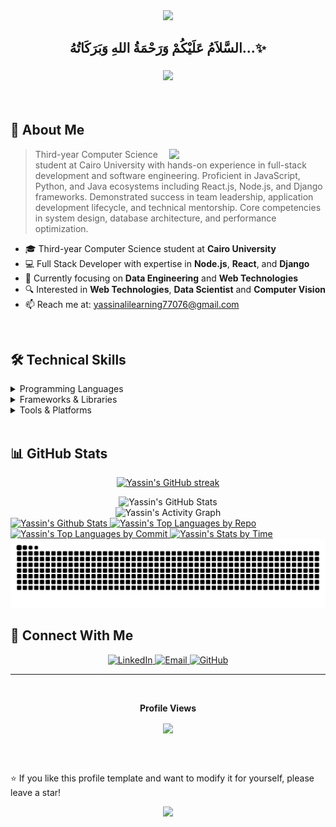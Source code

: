 <div align="center">
  <img src="https://capsule-render.vercel.app/api?type=waving&color=gradient&height=200&section=header&text=Yassin%20Ali&fontSize=80&fontAlignY=35&animation=twinkling&fontColor=white" />
</div>

<div align='center'>

## <b>السَّلاَمُ عَلَيْكُمْ وَرَحْمَةُ اللهِ وَبَرَكَاتُهُ...✨</b>

</div>

<h3 align="center">
    <img src="https://readme-typing-svg.herokuapp.com/?font=Righteous&size=35&center=true&vCenter=true&width=500&height=70&duration=4000&lines=Hi+There!+👋;I'm+Yassin+Ali!;Full+Stack+Developer;Computer+Science+Student" />
</h3>

<br/>

## 🚀 About Me

<picture> <img align="right" src="https://github.com/7oSkaaa/7oSkaaa/blob/main/Images/Right_Side.gif?raw=true" width = 250px></picture>

>  Third-year Computer Science student at Cairo University with hands-on experience in full-stack development and software engineering. Proficient in JavaScript, Python, and Java ecosystems including
 React.js, Node.js, and Django frameworks. Demonstrated success in team leadership, application development lifecycle, and technical mentorship. Core competencies in system design, database architecture,
 and performance optimization.

- 🎓 Third-year Computer Science student at **Cairo University**
- 💻 Full Stack Developer with expertise in **Node.js**, **React**, and **Django**
- 🌱 Currently focusing on **Data Engineering** and **Web Technologies**
- 🔍 Interested in **Web Technologies**, **Data Scientist** and **Computer Vision**
- 📫 Reach me at: [yassinalilearning77076@gmail.com](mailto:yassinalilearning77076@gmail.com) <!-- - 🌐 Visit my [Portfolio](https://yassin-ali.netlify.app)--><!-- - 📄 Check my [CV](https://github.com/YassenAli/My-CV)--><!-- - 🏆 View my [Certificates](https://github.com/YassenAli/My-Certificates)-->

<br/>

## 🛠️ Technical Skills

<details>
<summary>Programming Languages</summary>
<br/>

![Python](https://img.shields.io/badge/Python-3776AB?style=for-the-badge&logo=python&logoColor=white)
![JavaScript](https://img.shields.io/badge/JavaScript-F7DF1E?style=for-the-badge&logo=javascript&logoColor=black)
![Java](https://img.shields.io/badge/Java-ED8B00?style=for-the-badge&logo=openjdk&logoColor=white)
![C++](https://img.shields.io/badge/C++-00599C?style=for-the-badge&logo=c%2B%2B&logoColor=white)
![SQL](https://img.shields.io/badge/SQL-4479A1?style=for-the-badge&logo=mysql&logoColor=white)
![HTML5](https://img.shields.io/badge/HTML5-E34F26?style=for-the-badge&logo=html5&logoColor=white)
![CSS3](https://img.shields.io/badge/CSS3-1572B6?style=for-the-badge&logo=css3&logoColor=white)

</details>

<details>
<summary>Frameworks & Libraries</summary>
<br/>

![React](https://img.shields.io/badge/React-20232A?style=for-the-badge&logo=react&logoColor=61DAFB)
![Node.js](https://img.shields.io/badge/Node.js-339933?style=for-the-badge&logo=nodedotjs&logoColor=white)
![Django](https://img.shields.io/badge/Django-092E20?style=for-the-badge&logo=django&logoColor=white)
![Spring Boot](https://img.shields.io/badge/Spring_Boot-6DB33F?style=for-the-badge&logo=spring-boot&logoColor=white)
![Express.js](https://img.shields.io/badge/Express.js-000000?style=for-the-badge&logo=express&logoColor=white)

</details>

<details>
<summary>Tools & Platforms</summary>
<br/>

![Git](https://img.shields.io/badge/Git-F05032?style=for-the-badge&logo=git&logoColor=white)
![MySQL](https://img.shields.io/badge/MySQL-4479A1?style=for-the-badge&logo=mysql&logoColor=white)
![MongoDB](https://img.shields.io/badge/MongoDB-47A248?style=for-the-badge&logo=mongodb&logoColor=white)
![AWS](https://img.shields.io/badge/AWS-232F3E?style=for-the-badge&logo=amazon-aws&logoColor=white)
![Docker](https://img.shields.io/badge/Docker-2496ED?style=for-the-badge&logo=docker&logoColor=white)

</details>

<br/>

<!-- ## 🎯 Featured Projects

<div align="center">

<a href="https://github.com/YassenAli/Mentoria">
  <img src="https://github-readme-stats.vercel.app/api/pin/?username=YassenAli&repo=Mentoria&theme=react&bg_color=1F222E&title_color=F85D7F&hide_border=true&icon_color=F8D866&show_icons=true" alt="Mentoria" />
</a>

<a href="https://github.com/YassenAli/Event-System">
  <img src="https://github-readme-stats.vercel.app/api/pin/?username=YassenAli&repo=Event-System&theme=react&bg_color=1F222E&title_color=F85D7F&hide_border=true&icon_color=F8D866&show_icons=true" alt="Eventi" />
</a>

<a href="https://github.com/YassenAli/Libri">
  <img src="https://github-readme-stats.vercel.app/api/pin/?username=YassenAli&repo=Libri&theme=react&bg_color=1F222E&title_color=F85D7F&hide_border=true&icon_color=F8D866&show_icons=true" alt="Libri" />
</a>

<a href="https://github.com/YassenAli/Learning-Management-System-LMS">
  <img src="https://github-readme-stats.vercel.app/api/pin/?username=YassenAli&repo=Learning-Management-System-LMS&theme=react&bg_color=1F222E&title_color=F85D7F&hide_border=true&icon_color=F8D866&show_icons=true" alt="LMS" />
</a>

</div>

<p align="center">
  <a href="https://github.com/YassenAli?tab=repositories">
    <img alt="All Repositories" title="All Repositories" src="https://custom-icon-badges.demolab.com/badge/-Click%20Here%20For%20All%20My%20Repos-1F222E?style=for-the-badge&logoColor=white&logo=repo"/>
  </a>
</p> -->

## 📊 GitHub Stats

<p align="center">
    <a href="https://github-readme-streak-stats.herokuapp.com/?user=YassenAli&theme=radical&hide_border=true">
      <img src="https://github-readme-streak-stats.herokuapp.com/?user=YassenAli&theme=radical&hide_border=true" alt="Yassin's GitHub streak"/>
    </a>
</p>

<div align="center">
<!--   <a href="https://github-readme-streak-stats.herokuapp.com/?user=YassenAli&theme=radical&hide_border=true">
  <img src="https://github-readme-streak-stats.herokuapp.com/?user=YassenAli&theme=radical&hide_border=true" alt="Yassin's GitHub Streak" />
    </a> -->
  <img src="https://github-readme-stats.vercel.app/api?username=YassenAli&show_icons=true&theme=radical&hide_border=true" alt="Yassin's GitHub Stats" />
</div>

<div align="center">
  <img src="https://github-readme-activity-graph.vercel.app/graph?username=YassenAli&custom_title=Yassin's%20GitHub%20Activity%20Graph&bg_color=141321&color=A9FEF7&line=626069&point=F8D847&area_color=FE428E&title_color=FE428E&area=true" alt="Yassin's Activity Graph" />
</div>

<a> 
  <a href="https://denvercoder1-github-readme-stats.vercel.app/api?username=YassenAli&show_icons=true&count_private=true&theme=radical&hide_border=true">
    <img alt="Yassin's Github Stats" src="https://denvercoder1-github-readme-stats.vercel.app/api?username=YassenAli&show_icons=true&count_private=true&theme=radical" height="192px" width="49.5%"/>
  </a>
  <a href="https://github.com/YassenAli">
    <img alt="Yassin's Top Languages by Repo" src="https://github-readme-stats.vercel.app/api/top-langs/?username=YassenAli&langs_count=8&layout=compact&theme=radical" height="192px" width="49.5%"/>
  </a>
</a>

<a href="https://github.com/YassenAli">
  <img alt="Yassin's Top Languages by Commit" src="https://github-profile-summary-cards.vercel.app/api/cards/most-commit-language?username=YassenAli&theme=radical" width="49.5%" />
  <img alt="Yassin's Stats by Time" src="https://github-profile-summary-cards.vercel.app/api/cards/productive-time?username=YassenAli&theme=radical" width="49.5%" />
</a>

<!-- Snake Animation -->
<img src="https://raw.githubusercontent.com/YassenAli/YassenAli/output/snake.svg" alt="Snake animation" />

<!-- 3D Contribution Graph -->
<!-- ![3D Profile](./profile-3d-contrib/profile-night-rainbow.svg) -->
<!-- ![3D Profile](https://github.com/JayantGoel001/JayantGoel001/blob/master/profile-3d-contrib/profile-night-rainbow.svg) -->

## 🤝 Connect With Me

<p align="center">
  <a href="https://linkedin.com/in/yassin-ali-10497a252">
    <img src="https://img.shields.io/badge/LinkedIn-0077B5?style=for-the-badge&logo=linkedin&logoColor=white" alt="LinkedIn"/>
  </a>
  <a href="mailto:yassinalilearning77076@gmail.com">
    <img src="https://img.shields.io/badge/Gmail-D14836?style=for-the-badge&logo=gmail&logoColor=white" alt="Email"/>
  </a>
  <a href="https://github.com/YassenAli">
    <img src="https://img.shields.io/badge/GitHub-100000?style=for-the-badge&logo=github&logoColor=white" alt="GitHub"/>
  </a>
  <!-- <a href="https://www.hackerrank.com/profile/yassinalil">
    <img src="https://img.shields.io/badge/-Hackerrank-2EC866?style=for-the-badge&logo=HackerRank&logoColor=white" alt="HackerRank"/>
  </a> -->
</p>

---

<!-- Visitors Count -->
<div align="center">
  <br/><p align="centre"><b>Profile Views</b></p>  
  <p align="center">
    <a href="https://profile-counter.glitch.me/YassenAli/count.svg">
  <img align="center" src="https://profile-counter.glitch.me/YassenAli/count.svg" />
      </a>
  </p>
  <br/>
</div>

<br/>

⭐️ If you like this profile template and want to modify it for yourself, please leave a star!

<div align="center">
  <img src="https://capsule-render.vercel.app/api?type=waving&color=gradient&height=100&section=footer" />
</div>
